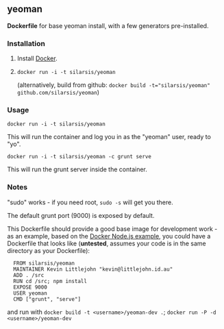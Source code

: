 ## yeoman


**Dockerfile** for base yeoman install, with a few generators pre-installed.

### Installation

1. Install [Docker](https://www.docker.io/).

2. `docker run -i -t silarsis/yeoman`

    (alternatively, build from github: `docker build -t="silarsis/yeoman" github.com/silarsis/yeoman`)

### Usage

`docker run -i -t silarsis/yeoman`

This will run the container and log you in as the "yeoman" user, ready to "yo".

`docker run -i -t silarsis/yeoman -c grunt serve`

This will run the grunt server inside the container.

### Notes

"sudo" works - if you need root, `sudo -s` will get you there.

The default grunt port (9000) is exposed by default.

This Dockerfile should provide a good base image for development work - as an example, based on the [Docker Node.js example](http://docs.docker.io/en/latest/examples/nodejs_web_app/), you could have a Dockerfile that looks like (**untested**, assumes your code is in the same directory as your Dockerfile):

```
  FROM silarsis/yeoman
  MAINTAINER Kevin Littlejohn "kevin@littlejohn.id.au"
  ADD . /src
  RUN cd /src; npm install
  EXPOSE 9000
  USER yeoman
  CMD ["grunt", "serve"]
```

and run with `docker build -t <username>/yeoman-dev .`; `docker run -P -d <username>/yeoman-dev`
